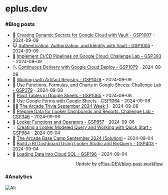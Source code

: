 # eplus.dev

### #Blog posts

<!-- BLOG-POST-LIST:START -->
 - 🧰 [Creating Dynamic Secrets for Google Cloud with Vault - GSP1007](https://eplus.dev/creating-dynamic-secrets-for-google-cloud-with-vault-gsp1007) - 2024-09-09
 - 😺 [Authentication, Authorization, and Identity with Vault - GSP1005](https://eplus.dev/authentication-authorization-and-identity-with-vault-gsp1005) - 2024-09-09
 - 🗽 [Implement CI/CD Pipelines on Google Cloud: Challenge Lab - GSP393](https://eplus.dev/implement-cicd-pipelines-on-google-cloud-challenge-lab-gsp393) - 2024-09-09
 - 🌜 [Continuous Delivery with Google Cloud Deploy - GSP1079](https://eplus.dev/continuous-delivery-with-google-cloud-deploy-gsp1079) - 2024-09-09
 - 📝 [Working with Artifact Registry - GSP1076](https://eplus.dev/working-with-artifact-registry-gsp1076) - 2024-09-09
 - 🚀 [Use Functions, Formulas, and Charts in Google Sheets: Challenge Lab - GSP379](https://eplus.dev/use-functions-formulas-and-charts-in-google-sheets-challenge-lab-gsp379) - 2024-09-08
 - 💼 [Pivot Tables in Google Sheets - GSP1065](https://eplus.dev/pivot-tables-in-google-sheets-gsp1065) - 2024-09-08
 - 🦣 [Use Google Forms with Google Sheets - GSP1064](https://eplus.dev/use-google-forms-with-google-sheets-gsp1064) - 2024-09-08
 - 👨‍🏫 [The Arcade Trivia September 2024 Week 1](https://eplus.dev/the-arcade-trivia-september-2024-week-1) - 2024-09-08
 - 🔭 [Prepare Data for Looker Dashboards and Reports: Challenge Lab - GSP346](https://eplus.dev/prepare-data-for-looker-dashboards-and-reports-challenge-lab-gsp346) - 2024-09-06
 - 🤡 [Looker Functions and Operators - GSP857](https://eplus.dev/looker-functions-and-operators-gsp857) - 2024-09-06
 - 💡 [Creating a Looker Modeled Query and Working with Quick Start - GSP984](https://eplus.dev/creating-a-looker-modeled-query-and-working-with-quick-start-gsp984) - 2024-09-04
 - 🦣 [The Arcade Base Camp September 2024 &lpar;Solution&rpar;](https://eplus.dev/the-arcade-base-camp-september-2024-solution) - 2024-09-04
 - 💪 [Build a BI Dashboard Using Looker Studio and BigQuery - GSP403](https://eplus.dev/build-a-bi-dashboard-using-looker-studio-and-bigquery-gsp403) - 2024-09-04
 - 🤡 [Loading Data into Cloud SQL - GSP196](https://eplus.dev/loading-data-into-cloud-sql-gsp196) - 2024-09-04<!-- BLOG-POST-LIST:END -->

<div align="right">
  Update by <a target="_blank"
    href="https://github.com/ePlus-DEV/blog-post-workflow">ePlus-DEV/blog-post-workflow</a>
</div>

### #Analytics
![Alt](https://repobeats.axiom.co/api/embed/9990f7cddfbad8d834990b10ccad05f81ac1096f.svg "Repobeats analytics image")
